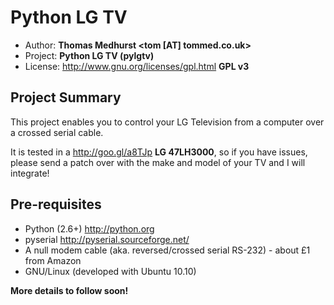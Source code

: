 Python LG TV
============

 * Author: **Thomas Medhurst &lt;tom [AT] tommed.co.uk&gt;**
 * Project: **Python LG TV (pylgtv)**
 * License: http://www.gnu.org/licenses/gpl.html **GPL v3**


Project Summary
---------------

This project enables you to control your LG Television from a computer over a crossed serial cable.

It is tested in a http://goo.gl/a8TJp **LG 47LH3000**, so if you have issues, please send a patch over with the make and model of your TV and I will integrate!


Pre-requisites
--------------

 * Python (2.6+) http://python.org 
 * pyserial http://pyserial.sourceforge.net/ 
 * A null modem cable (aka. reversed/crossed serial RS-232) - about £1 from Amazon
 * GNU/Linux (developed with Ubuntu 10.10)

**More details to follow soon!**
